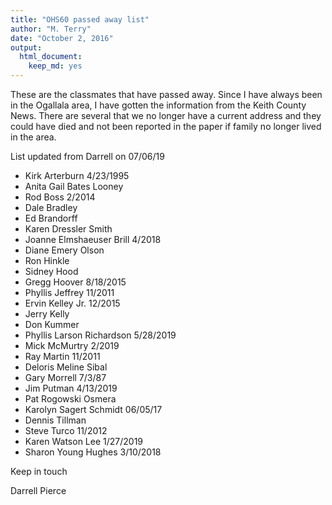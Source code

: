 ```yaml
---
title: "OHS60 passed away list"
author: "M. Terry"
date: "October 2, 2016"
output: 
  html_document: 
    keep_md: yes
---
```




These are the classmates that have passed away.  Since I have always been in the Ogallala area, I have gotten the information from the Keith County News.  There are several that we no longer have a current address and they could have died and not been reported in the paper if family no longer lived in the area.
 
List updated from Darrell on 07/06/19

* Kirk Arterburn     4/23/1995
* Anita Gail Bates Looney
* Rod Boss    2/2014
* Dale Bradley
* Ed Brandorff
* Karen Dressler Smith
* Joanne Elmshaeuser Brill     4/2018
* Diane Emery Olson
* Ron Hinkle
* Sidney Hood
* Gregg Hoover      8/18/2015
* Phyllis Jeffrey      11/2011
* Ervin Kelley Jr.      12/2015
* Jerry Kelly
* Don Kummer
* Phyllis Larson Richardson     5/28/2019    
* Mick McMurtry     2/2019    
* Ray Martin     11/2011
* Deloris Meline Sibal
* Gary Morrell    7/3/87
* Jim Putman     4/13/2019
* Pat Rogowski Osmera
* Karolyn Sagert Schmidt     06/05/17
* Dennis Tillman
* Steve Turco     11/2012
* Karen Watson Lee     1/27/2019
* Sharon Young Hughes     3/10/2018

Keep in touch
 
Darrell Pierce
